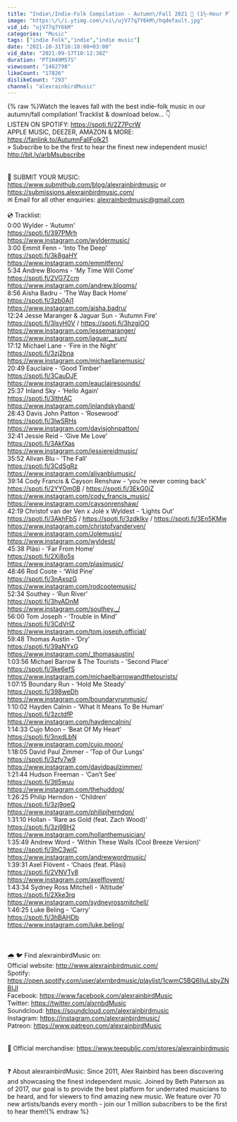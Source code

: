 ```yaml
---
title: "Indie\/Indie-Folk Compilation - Autumn\/Fall 2021 🍂 (1½-Hour Playlist)"
image: "https:\/\/i.ytimg.com\/vi\/ujV77q7Y6kM\/hqdefault.jpg"
vid_id: "ujV77q7Y6kM"
categories: "Music"
tags: ["indie Folk","indie","indie music"]
date: "2021-10-31T16:18:08+03:00"
vid_date: "2021-09-17T10:12:38Z"
duration: "PT1H49M57S"
viewcount: "1462798"
likeCount: "17826"
dislikeCount: "293"
channel: "alexrainbirdMusic"
---
```

{% raw %}Watch the leaves fall with the best indie-folk music in our autumn/fall compilation! Tracklist &amp; download below… 👇<br />LISTEN ON SPOTIFY: <a rel="nofollow" target="blank" href="https://spoti.fi/2Z7PcrW">https://spoti.fi/2Z7PcrW</a><br />APPLE MUSIC, DEEZER, AMAZON &amp; MORE: <a rel="nofollow" target="blank" href="https://fanlink.to/AutumnFallFolk21">https://fanlink.to/AutumnFallFolk21</a><br />» Subscribe to be the first to hear the finest new independent music! <a rel="nofollow" target="blank" href="http://bit.ly/arbMsubscribe">http://bit.ly/arbMsubscribe</a><br /><br /><br />📩 SUBMIT YOUR MUSIC: <a rel="nofollow" target="blank" href="https://www.submithub.com/blog/alexrainbirdmusic">https://www.submithub.com/blog/alexrainbirdmusic</a> or <a rel="nofollow" target="blank" href="https://submissions.alexrainbirdmusic.com/">https://submissions.alexrainbirdmusic.com/</a><br />✉ Email for all other enquiries: alexrainbirdmusic@gmail.com<br /><br />💿 Tracklist:<br />0:00 Wylder - ‘Autumn'<br /><a rel="nofollow" target="blank" href="https://spoti.fi/397PMrh">https://spoti.fi/397PMrh</a><br /><a rel="nofollow" target="blank" href="https://www.instagram.com/wyldermusic/">https://www.instagram.com/wyldermusic/</a><br />3:00 Emmit Fenn - ‘Into The Deep’<br /><a rel="nofollow" target="blank" href="https://spoti.fi/3k8gaHY">https://spoti.fi/3k8gaHY</a><br /><a rel="nofollow" target="blank" href="https://www.instagram.com/emmitfenn/">https://www.instagram.com/emmitfenn/</a><br />5:34 Andrew Blooms - 'My Time Will Come’<br /><a rel="nofollow" target="blank" href="https://spoti.fi/2VG7Zcm">https://spoti.fi/2VG7Zcm</a><br /><a rel="nofollow" target="blank" href="https://www.instagram.com/andrew.blooms/">https://www.instagram.com/andrew.blooms/</a><br />8:56 Aisha Badru - ‘The Way Back Home’<br /><a rel="nofollow" target="blank" href="https://spoti.fi/3zb0Aj1">https://spoti.fi/3zb0Aj1</a><br /><a rel="nofollow" target="blank" href="https://www.instagram.com/aisha.badru/">https://www.instagram.com/aisha.badru/</a><br />12:24 Jesse Maranger &amp; Jaguar Sun - ‘Autumn Fire’<br /><a rel="nofollow" target="blank" href="https://spoti.fi/3lsyH0V">https://spoti.fi/3lsyH0V</a>  / <a rel="nofollow" target="blank" href="https://spoti.fi/3hzgiOO">https://spoti.fi/3hzgiOO</a><br /><a rel="nofollow" target="blank" href="https://www.instagram.com/jessemaranger/">https://www.instagram.com/jessemaranger/</a><br /><a rel="nofollow" target="blank" href="https://www.instagram.com/jaguar__sun/">https://www.instagram.com/jaguar__sun/</a><br />17:12 Michael Lane - ‘Fire in the Night’<br /><a rel="nofollow" target="blank" href="https://spoti.fi/3zj2bna">https://spoti.fi/3zj2bna</a><br /><a rel="nofollow" target="blank" href="https://www.instagram.com/michaellanemusic/">https://www.instagram.com/michaellanemusic/</a><br />20:49 Eauclaire - ‘Good Timber’<br /><a rel="nofollow" target="blank" href="https://spoti.fi/3CauDJF">https://spoti.fi/3CauDJF</a><br /><a rel="nofollow" target="blank" href="https://www.instagram.com/eauclairesounds/">https://www.instagram.com/eauclairesounds/</a><br />25:37 Inland Sky - ‘Hello Again’<br /><a rel="nofollow" target="blank" href="https://spoti.fi/3lthtAC">https://spoti.fi/3lthtAC</a><br /><a rel="nofollow" target="blank" href="https://www.instagram.com/inlandskyband/">https://www.instagram.com/inlandskyband/</a><br />28:43 Davis John Patton - ‘Rosewood’<br /><a rel="nofollow" target="blank" href="https://spoti.fi/3lwSRHs">https://spoti.fi/3lwSRHs</a><br /><a rel="nofollow" target="blank" href="https://www.instagram.com/davisjohnpatton/">https://www.instagram.com/davisjohnpatton/</a><br />32:41 Jessie Reid - ‘Give Me Love’<br /><a rel="nofollow" target="blank" href="https://spoti.fi/3AkfXas">https://spoti.fi/3AkfXas</a><br /><a rel="nofollow" target="blank" href="https://www.instagram.com/jessiereidmusic/">https://www.instagram.com/jessiereidmusic/</a><br />35:52 Alivan Blu - ‘The Fall’<br /><a rel="nofollow" target="blank" href="https://spoti.fi/3CdSgRz">https://spoti.fi/3CdSgRz</a><br /><a rel="nofollow" target="blank" href="https://www.instagram.com/alivanblumusic/">https://www.instagram.com/alivanblumusic/</a><br />39:14 Cody Francis &amp; Cayson Renshaw - ‘you’re never coming back’<br /><a rel="nofollow" target="blank" href="https://spoti.fi/2YYOm0B">https://spoti.fi/2YYOm0B</a>  / <a rel="nofollow" target="blank" href="https://spoti.fi/3EkG0jZ">https://spoti.fi/3EkG0jZ</a><br /><a rel="nofollow" target="blank" href="https://www.instagram.com/cody_francis_music/">https://www.instagram.com/cody_francis_music/</a><br /><a rel="nofollow" target="blank" href="https://www.instagram.com/caysonrenshaw/">https://www.instagram.com/caysonrenshaw/</a><br />42:19 Christof van der Ven x Jolé x Wyldest  - ‘Lights Out’<br /><a rel="nofollow" target="blank" href="https://spoti.fi/3AkhFbS">https://spoti.fi/3AkhFbS</a>  / <a rel="nofollow" target="blank" href="https://spoti.fi/3zdkIkv">https://spoti.fi/3zdkIkv</a>  / <a rel="nofollow" target="blank" href="https://spoti.fi/3En5KMw">https://spoti.fi/3En5KMw</a><br /><a rel="nofollow" target="blank" href="https://www.instagram.com/christofvanderven/">https://www.instagram.com/christofvanderven/</a><br /><a rel="nofollow" target="blank" href="https://www.instagram.com/Jolemusic/">https://www.instagram.com/Jolemusic/</a><br /><a rel="nofollow" target="blank" href="https://www.instagram.com/wyldest/">https://www.instagram.com/wyldest/</a><br />45:38 Plàsi - 'Far From Home’<br /><a rel="nofollow" target="blank" href="https://spoti.fi/2Xi8o5s">https://spoti.fi/2Xi8o5s</a><br /><a rel="nofollow" target="blank" href="https://www.instagram.com/plasimusic/">https://www.instagram.com/plasimusic/</a><br />48:46 Rod Coote - ‘Wild Pine’<br /><a rel="nofollow" target="blank" href="https://spoti.fi/3nAxozG">https://spoti.fi/3nAxozG</a><br /><a rel="nofollow" target="blank" href="https://www.instagram.com/rodcootemusic/">https://www.instagram.com/rodcootemusic/</a><br />52:34 Southey - ‘Run River’<br /><a rel="nofollow" target="blank" href="https://spoti.fi/3hyADnM">https://spoti.fi/3hyADnM</a><br /><a rel="nofollow" target="blank" href="https://www.instagram.com/southey._/">https://www.instagram.com/southey._/</a><br />56:00 Tom Joseph - ‘Trouble in Mind’<br /><a rel="nofollow" target="blank" href="https://spoti.fi/3CdVrIZ">https://spoti.fi/3CdVrIZ</a><br /><a rel="nofollow" target="blank" href="https://www.instagram.com/tom.joseph.official/">https://www.instagram.com/tom.joseph.official/</a><br />59:48 Thomas Austin - ‘Dry’<br /><a rel="nofollow" target="blank" href="https://spoti.fi/39aNYxG">https://spoti.fi/39aNYxG</a><br /><a rel="nofollow" target="blank" href="https://www.instagram.com/_thomasaustin/">https://www.instagram.com/_thomasaustin/</a><br />1:03:56 Michael Barrow &amp; The Tourists - ‘Second Place’<br /><a rel="nofollow" target="blank" href="https://spoti.fi/3ke6efS">https://spoti.fi/3ke6efS</a><br /><a rel="nofollow" target="blank" href="https://www.instagram.com/michaelbarrowandthetourists/">https://www.instagram.com/michaelbarrowandthetourists/</a><br />1:07:15 Boundary Run - ‘Hold Me Steady’<br /><a rel="nofollow" target="blank" href="https://spoti.fi/398weDh">https://spoti.fi/398weDh</a><br /><a rel="nofollow" target="blank" href="https://www.instagram.com/boundaryrunmusic/">https://www.instagram.com/boundaryrunmusic/</a><br />1:10:02 Hayden Calnin - ‘What It Means To Be Human’<br /><a rel="nofollow" target="blank" href="https://spoti.fi/3zctdfP">https://spoti.fi/3zctdfP</a><br /><a rel="nofollow" target="blank" href="https://www.instagram.com/haydencalnin/">https://www.instagram.com/haydencalnin/</a><br />1:14:33 Cujo Moon - ‘Beat Of My Heart’<br /><a rel="nofollow" target="blank" href="https://spoti.fi/3nxdLbN">https://spoti.fi/3nxdLbN</a><br /><a rel="nofollow" target="blank" href="https://www.instagram.com/cujo.moon/">https://www.instagram.com/cujo.moon/</a><br />1:18:05 David Paul Zimmer - ‘Top of Our Lungs’<br /><a rel="nofollow" target="blank" href="https://spoti.fi/3zfv7w9">https://spoti.fi/3zfv7w9</a><br /><a rel="nofollow" target="blank" href="https://www.instagram.com/davidpaulzimmer/">https://www.instagram.com/davidpaulzimmer/</a><br />1:21:44 Hudson Freeman - ‘Can’t See’<br /><a rel="nofollow" target="blank" href="https://spoti.fi/3tI5wuu">https://spoti.fi/3tI5wuu</a><br /><a rel="nofollow" target="blank" href="https://www.instagram.com/thehuddog/">https://www.instagram.com/thehuddog/</a><br />1:26:25 Philip Herndon - ‘Children’<br /><a rel="nofollow" target="blank" href="https://spoti.fi/3zj9qeQ">https://spoti.fi/3zj9qeQ</a><br /><a rel="nofollow" target="blank" href="https://www.instagram.com/philipjherndon/">https://www.instagram.com/philipjherndon/</a><br />1:31:10 Hollan - ‘Rare as Gold (feat. Zach Wood)’<br /><a rel="nofollow" target="blank" href="https://spoti.fi/3zj9BH2">https://spoti.fi/3zj9BH2</a><br /><a rel="nofollow" target="blank" href="https://www.instagram.com/hollanthemusician/">https://www.instagram.com/hollanthemusician/</a><br />1:35:49 Andrew Word - ‘Within These Walls (Cool Breeze Version)’<br /><a rel="nofollow" target="blank" href="https://spoti.fi/3hC3wiC">https://spoti.fi/3hC3wiC</a><br /><a rel="nofollow" target="blank" href="https://www.instagram.com/andrewwordmusic/">https://www.instagram.com/andrewwordmusic/</a><br />1:39:31 Axel Flóvent - ‘Chaos (feat. Plàsi)<br /><a rel="nofollow" target="blank" href="https://spoti.fi/2VNVTy8">https://spoti.fi/2VNVTy8</a><br /><a rel="nofollow" target="blank" href="https://www.instagram.com/axelflovent/">https://www.instagram.com/axelflovent/</a><br />1:43:34 Sydney Ross Mitchell - ‘Altitude’<br /><a rel="nofollow" target="blank" href="https://spoti.fi/2Xke3rq">https://spoti.fi/2Xke3rq</a><br /><a rel="nofollow" target="blank" href="https://www.instagram.com/sydneyrossmitchell/">https://www.instagram.com/sydneyrossmitchell/</a><br />1:46:25 Luke Beling - ‘Carry’<br /><a rel="nofollow" target="blank" href="https://spoti.fi/3hBAHDb">https://spoti.fi/3hBAHDb</a><br /><a rel="nofollow" target="blank" href="https://www.instagram.com/luke.beling/">https://www.instagram.com/luke.beling/</a><br /><br /><br /><br />🌧️ 🐦 Find alexrainbirdMusic on: <br />Official website: <a rel="nofollow" target="blank" href="http://www.alexrainbirdmusic.com/">http://www.alexrainbirdmusic.com/</a> <br />Spotify: <a rel="nofollow" target="blank" href="https://open.spotify.com/user/alxrnbrdmusic/playlist/1cwmC5BQ6IIuLsbyZNBIJl">https://open.spotify.com/user/alxrnbrdmusic/playlist/1cwmC5BQ6IIuLsbyZNBIJl</a><br />Facebook: <a rel="nofollow" target="blank" href="https://www.facebook.com/alexrainbirdMusic">https://www.facebook.com/alexrainbirdMusic</a>  <br />Twitter: <a rel="nofollow" target="blank" href="https://twitter.com/alxrnbdMusic">https://twitter.com/alxrnbdMusic</a>   <br />Soundcloud: <a rel="nofollow" target="blank" href="https://soundcloud.com/alexrainbirdmusic">https://soundcloud.com/alexrainbirdmusic</a> <br />Instagram: <a rel="nofollow" target="blank" href="https://instagram.com/alexrainbirdmusic/">https://instagram.com/alexrainbirdmusic/</a><br />Patreon: <a rel="nofollow" target="blank" href="https://www.patreon.com/alexrainbirdMusic">https://www.patreon.com/alexrainbirdMusic</a><br /><br /><br />👕 Official merchandise: <a rel="nofollow" target="blank" href="https://www.teepublic.com/stores/alexrainbirdmusic">https://www.teepublic.com/stores/alexrainbirdmusic</a><br /><br /><br />❓ About alexrainbirdMusic: Since 2011, Alex Rainbird has been discovering and showcasing the finest independent music. Joined by Beth Paterson as of 2017, our goal is to provide the best platform for underrated musicians to be heard, and for viewers to find amazing new music. We feature over 70 new artists/bands every month - join our 1 million subscribers to be the first to hear them!{% endraw %}
